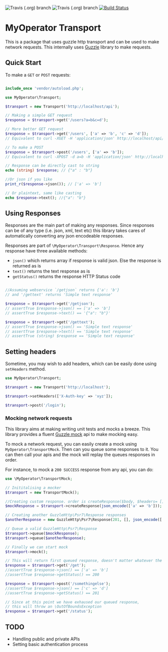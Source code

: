 ![Travis (.org) branch](https://img.shields.io/codecov/c/github/codeasashu/transport?style=flat-square)
![Travis (.org) branch](https://img.shields.io/travis/codeasashu/transport/master)
[![Build Status](http://jenkins.voicetree.info:62126/buildStatus/icon?job=API+Pipeline)](http://jenkins.voicetree.info:62126/buildStatus/icon?job=API+Pipeline)


# MyOperator Transport

This is a package that uses guzzle http transport and can be used to make network requests.
This internally uses [Guzzle](https://github.com/guzzle/guzzle) library to make requests.

## Quick Start

To make a `GET` or `POST` requests:

```php

include_once 'vendor/autoload.php';

use MyOperator\Transport;

$transport = new Transport('http://localhost/api');

// Making a simple GET request
$response = $transport->get('/users?a=b&c=d');

// More better GET request
$response = $transport->get('/users', ['a' => 'b', 'c' => 'd']); 
// Equivalent to curl -XGET -H 'application/json' http://localhost/api/users?a=b&c=d

// To make a POST
$response = $transport->post('/users', ['a' => 'b']); 
// Equivalent to curl -XPOST -d a=b -H 'application/json' http://localhost/api/users

// Response can be directly cast to string
echo (string) $response; // {"a" : "b"}

//Or json if you like
print_r($response->json()); // ['a' => 'b']

// Or plaintext, same like casting
echo $response->text(); //{"a": "b"}
```

## Using Responses

Responses are the main part of making any responses. Since responses can be of any type (i.e. json, xml, text etc)
this library takes cares of automatically converting any json encodeable responses.

Responses are part of `\MyOperator\Transport\Response`. Hence any response have three available methods:

- `json()` which returns array if response is valid json. Else the response is returned as is
- `text()` returns the text response as is
- `getStatus()` returns the response HTTP Status code

```php

//Assuming webservice `/getjson` returns {'a': 'b'}
// and '/gettext' returns 'Simple text response'

$response = $transport->get('/getjson');
// assertTrue $response->json() == ['a' => 'b']
// assertTrue $response->text() == '{"a": "b"}'

$response = $transport->get('/gettext');
// assertTrue $response->json() == 'Simple text response'
// assertTrue $response->text() == 'Simple text response'
// assertTrue (string) $response == 'Simple text response'
```

## Setting headers

Sometime, you may wish to add headers, which can be easily done using `setHeaders` method.

```php
use MyOperator\Transport;

$transport = new Transport('http://localhost');

$transport->setHeaders(['X-Auth-key' => 'xyz']);

$transport->post('/login');
```

### Mocking network requests

This library aims at making writing unit tests and mocks a breeze. This library provides a fluent [Guzzle mock](http://docs.guzzlephp.org/en/stable/testing.html) api to make mocking easy.

To mock a network request, you can easily create a mock using `MyOperator\TransportMock`. Then can you queue some responses to it.
You can then call your apis and the mock will replay the queues responses in order.

For instance, to mock a `200 SUCCESS` response from any api, you can do:

```php
use \MyOperator\TransportMock;

// Inititalising a mocker
$transport = new TransportMock();

//Creating custom response. order is createResponse($body, $headers= [], $status_code=200);
$mockResponse = $transport->createResponse(json_encode(['a' => 'b']));

// Creating another GuzzleHttp\Psr7\Response responses
$anotherResponse = new GuzzleHttp\Psr7\Response(201, [], json_encode(['c' => 'd']));

// Queue a valid GuzzleHttp\Psr7\Response
$transport->queue($mockResponse);
$transport->queue($anotherResponse);

// Finally we can start mock
$transport->mock();

// This will return first queued response, doesn't matter whatever the request is
$response = $transport->get('/get');
//assertTrue $response->json() == ['a' => 'b']
//assertTrue $response->getStatus() == 200

$response = $transport->post('/somethingelse');
//assertTrue $response->json() == ['c' => 'd']
//assertTrue $response->getStatus() == 201

// Since at this point we have exhaused our queued response,
// this will throw an \OutOfBoundsException
$response = $transport->get('/status');
```


## TODO

- Handling public and private APIs
- Setting basic authentication process
